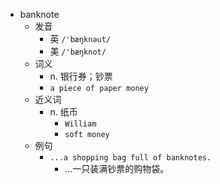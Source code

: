 - banknote
  - 发音
    - 英 `/'bæŋknəut/`
    - 美 `/'bæŋknot/`
  - 词义
    - n. 银行券；钞票
    - `a piece of paper money`
  - 近义词
    - n. 纸币
      - `William`
      - `soft money`
  - 例句
    - `...a shopping bag full of banknotes.`
      - …一只装满钞票的购物袋。

